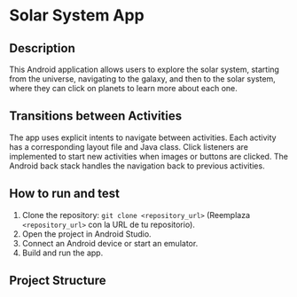 # Solar System App

## Description

This Android application allows users to explore the solar system, starting from the universe, navigating to the galaxy, and then to the solar system, where they can click on planets to learn more about each one.

## Transitions between Activities

The app uses explicit intents to navigate between activities. Each activity has a corresponding layout file and Java class. Click listeners are implemented to start new activities when images or buttons are clicked. The Android back stack handles the navigation back to previous activities.

## How to run and test

1.  Clone the repository: `git clone <repository_url>` (Reemplaza `<repository_url>` con la URL de tu repositorio).
2.  Open the project in Android Studio.
3.  Connect an Android device or start an emulator.
4.  Build and run the app.

## Project Structure
